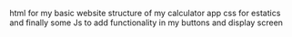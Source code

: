html for my basic website structure of my calculator app
css for estatics and finally some Js to add functionality in my buttons and display screen
